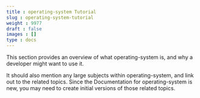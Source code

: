 ```yaml
---
title : operating-system Tutorial
slug : operating-system-tutorial
weight : 9977
draft : false
images : []
type : docs
---
```


This section provides an overview of what operating-system is, and why a developer might want to use it.

It should also mention any large subjects within operating-system, and link out to the related topics.  Since the Documentation for operating-system is new, you may need to create initial versions of those related topics.

